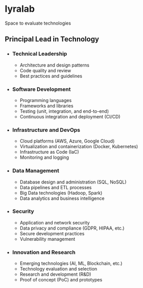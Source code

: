 # lyralab
Space to evaluate technologies
## Principal Lead in Technology

* ### Technical Leadership
  * Architecture and design patterns
  * Code quality and review
  * Best practices and guidelines

* ### Software Development
  * Programming languages 
  * Frameworks and libraries
  * Testing (unit, integration, and end-to-end)
  * Continuous integration and deployment (CI/CD)

* ### Infrastructure and DevOps
  * Cloud platforms (AWS, Azure, Google Cloud)
  * Virtualization and containerization (Docker, Kubernetes)
  * Infrastructure as Code (IaC)
  * Monitoring and logging

* ### Data Management
  * Database design and administration (SQL, NoSQL)
  * Data pipelines and ETL processes
  * Big Data technologies (Hadoop, Spark)
  * Data analytics and business intelligence

* ### Security
  * Application and network security
  * Data privacy and compliance (GDPR, HIPAA, etc.)
  * Secure development practices
  * Vulnerability management

* ### Innovation and Research
  * Emerging technologies (AI, ML, Blockchain, etc.)
  * Technology evaluation and selection
  * Research and development (R&D)
  * Proof of concept (PoC) and prototypes


